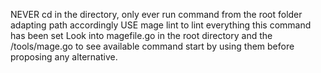 NEVER cd in the directory, only ever run command from the root folder adapting path accordingly
USE mage lint to lint everything this command has been set
Look into magefile.go in the root directory and the /tools/mage.go to see available command start by using them before proposing any alternative.